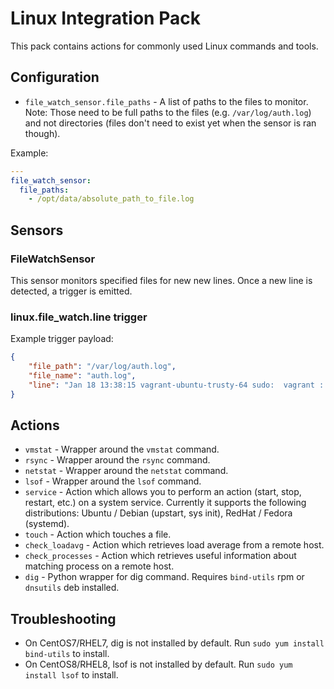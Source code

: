 # Linux Integration Pack

This pack contains actions for commonly used Linux commands and tools.

## Configuration

* ``file_watch_sensor.file_paths`` - A list of paths to the files to monitor.
  Note: Those need to be full paths to the files (e.g. ``/var/log/auth.log``)
  and not directories (files don't need to exist yet when the sensor is ran
  though).

Example:

```yaml
---
file_watch_sensor:
  file_paths:
    - /opt/data/absolute_path_to_file.log
```

## Sensors

### FileWatchSensor

This sensor monitors specified files for new new lines. Once a new line is
detected, a trigger is emitted.

### linux.file_watch.line trigger

Example trigger payload:

```json
{
    "file_path": "/var/log/auth.log",
    "file_name": "auth.log",
    "line": "Jan 18 13:38:15 vagrant-ubuntu-trusty-64 sudo:  vagrant : TTY=pts/3 ; PWD=/data/stanley ; USER=root ; COMMAND=/bin/ls"
}
```

## Actions

* ``vmstat`` - Wrapper around the `vmstat` command.
* ``rsync`` - Wrapper around the `rsync` command.
* ``netstat`` - Wrapper around the `netstat` command.
* ``lsof`` - Wrapper around the `lsof` command.
* ``service`` - Action which allows you to perform an action (start, stop,
  restart, etc.) on a system service. Currently it supports the following
  distributions: Ubuntu / Debian (upstart, sys init), RedHat / Fedora
  (systemd).
* ``touch`` - Action which touches a file.
* ``check_loadavg`` - Action which retrieves load average from a remote host.
* ``check_processes`` - Action which retrieves useful information about
  matching process on a remote host.
* ``dig`` - Python wrapper for dig command. Requires ``bind-utils`` rpm or ``dnsutils`` deb installed.

## Troubleshooting

* On CentOS7/RHEL7, dig is not installed by default. Run ``sudo yum install bind-utils`` to install.
* On CentOS8/RHEL8, lsof is not installed by default. Run ``sudo yum install lsof`` to install.
